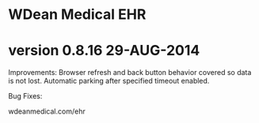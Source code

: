 # WDean Medical EHR
# version 0.8.16  29-AUG-2014

Improvements:
Browser refresh and back button behavior covered so data is not lost.
Automatic parking after specified timeout enabled.

Bug Fixes:


wdeanmedical.com/ehr